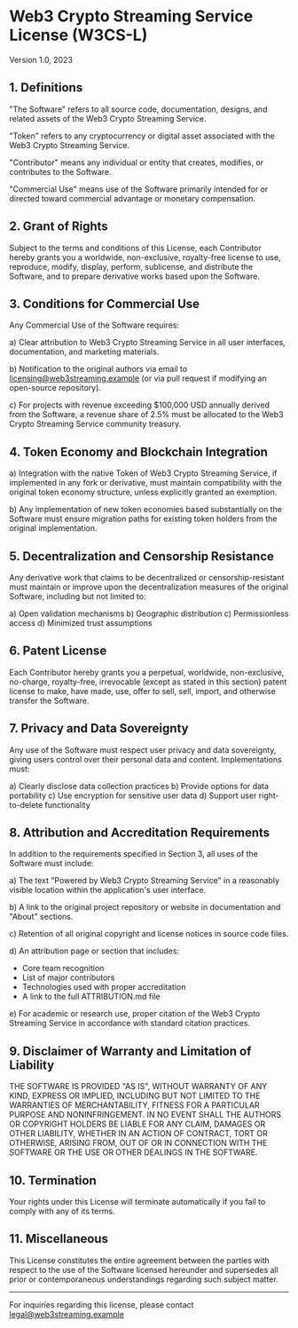 # Web3 Crypto Streaming Service License (W3CS-L)

Version 1.0, 2023

## 1. Definitions

"The Software" refers to all source code, documentation, designs, and related assets of the Web3 Crypto Streaming Service.

"Token" refers to any cryptocurrency or digital asset associated with the Web3 Crypto Streaming Service.

"Contributor" means any individual or entity that creates, modifies, or contributes to the Software.

"Commercial Use" means use of the Software primarily intended for or directed toward commercial advantage or monetary compensation.

## 2. Grant of Rights

Subject to the terms and conditions of this License, each Contributor hereby grants you a worldwide, non-exclusive, royalty-free license to use, reproduce, modify, display, perform, sublicense, and distribute the Software, and to prepare derivative works based upon the Software.

## 3. Conditions for Commercial Use

Any Commercial Use of the Software requires:

a) Clear attribution to Web3 Crypto Streaming Service in all user interfaces, documentation, and marketing materials.

b) Notification to the original authors via email to licensing@web3streaming.example (or via pull request if modifying an open-source repository).

c) For projects with revenue exceeding $100,000 USD annually derived from the Software, a revenue share of 2.5% must be allocated to the Web3 Crypto Streaming Service community treasury.

## 4. Token Economy and Blockchain Integration

a) Integration with the native Token of Web3 Crypto Streaming Service, if implemented in any fork or derivative, must maintain compatibility with the original token economy structure, unless explicitly granted an exemption.

b) Any implementation of new token economies based substantially on the Software must ensure migration paths for existing token holders from the original implementation.

## 5. Decentralization and Censorship Resistance

Any derivative work that claims to be decentralized or censorship-resistant must maintain or improve upon the decentralization measures of the original Software, including but not limited to:

a) Open validation mechanisms
b) Geographic distribution
c) Permissionless access 
d) Minimized trust assumptions

## 6. Patent License

Each Contributor hereby grants you a perpetual, worldwide, non-exclusive, no-charge, royalty-free, irrevocable (except as stated in this section) patent license to make, have made, use, offer to sell, sell, import, and otherwise transfer the Software.

## 7. Privacy and Data Sovereignty

Any use of the Software must respect user privacy and data sovereignty, giving users control over their personal data and content. Implementations must:

a) Clearly disclose data collection practices
b) Provide options for data portability
c) Use encryption for sensitive user data
d) Support user right-to-delete functionality

## 8. Attribution and Accreditation Requirements

In addition to the requirements specified in Section 3, all uses of the Software must include:

a) The text "Powered by Web3 Crypto Streaming Service" in a reasonably visible location within the application's user interface.

b) A link to the original project repository or website in documentation and "About" sections.

c) Retention of all original copyright and license notices in source code files.

d) An attribution page or section that includes:
   - Core team recognition
   - List of major contributors
   - Technologies used with proper accreditation
   - A link to the full ATTRIBUTION.md file

e) For academic or research use, proper citation of the Web3 Crypto Streaming Service in accordance with standard citation practices.

## 9. Disclaimer of Warranty and Limitation of Liability

THE SOFTWARE IS PROVIDED "AS IS", WITHOUT WARRANTY OF ANY KIND, EXPRESS OR IMPLIED, INCLUDING BUT NOT LIMITED TO THE WARRANTIES OF MERCHANTABILITY, FITNESS FOR A PARTICULAR PURPOSE AND NONINFRINGEMENT. IN NO EVENT SHALL THE AUTHORS OR COPYRIGHT HOLDERS BE LIABLE FOR ANY CLAIM, DAMAGES OR OTHER LIABILITY, WHETHER IN AN ACTION OF CONTRACT, TORT OR OTHERWISE, ARISING FROM, OUT OF OR IN CONNECTION WITH THE SOFTWARE OR THE USE OR OTHER DEALINGS IN THE SOFTWARE.

## 10. Termination

Your rights under this License will terminate automatically if you fail to comply with any of its terms.

## 11. Miscellaneous

This License constitutes the entire agreement between the parties with respect to the use of the Software licensed hereunder and supersedes all prior or contemporaneous understandings regarding such subject matter.

---

For inquiries regarding this license, please contact legal@web3streaming.example
